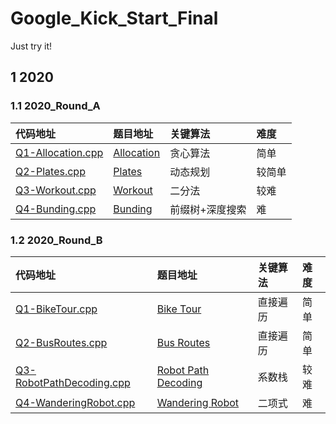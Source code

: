 # Google_Kick_Start_Final

Just try it!

## 1 2020

### 1.1 2020_Round_A

| 代码地址                                                                       |                                                               题目地址                                                               |        关键算法 |   难度 |
| :----------------------------------------------------------------------------- | :---------------------------------------------------------------------------------------------------------------------------------- | :-------------- | :----- |
| <a href="2020_Round_A/Q1-Allocation.cpp" target="_blank">Q1-Allocation.cpp</a> | <a href="https://codingcompetitions.withgoogle.com/kickstart/round/000000000019ffc7/00000000001d3f56" target="_blank">Allocation</a> |        贪心算法 |   简单 |
| <a href="2020_Round_A/Q2-Plates.cpp" target="_blank">Q2-Plates.cpp</a>         |   <a href="https://codingcompetitions.withgoogle.com/kickstart/round/000000000019ffc7/00000000001d40bb" target="_blank">Plates</a>   |        动态规划 | 较简单 |
| <a href="2020_Round_A/Q3-Workout.cpp" target="_blank">Q3-Workout.cpp</a>       |  <a href="https://codingcompetitions.withgoogle.com/kickstart/round/000000000019ffc7/00000000001d3f5b" target="_blank">Workout</a>   |          二分法 |   较难 |
| <a href="2020_Round_A/Q4-Bunding.cpp" target="_blank">Q4-Bunding.cpp</a>       |  <a href="https://codingcompetitions.withgoogle.com/kickstart/round/000000000019ffc7/00000000001d3ff3" target="_blank">Bunding</a>   | 前缀树+深度搜索 |     难 |

### 1.2 2020_Round_B

| 代码地址                                                                       |                                                               题目地址                                                               |        关键算法 |   难度 |
| :----------------------------------------------------------------------------- | :---------------------------------------------------------------------------------------------------------------------------------- | :-------------- | :----- |
| <a href="2020_Round_B/Q1-BikeTour.cpp" target="_blank">Q1-BikeTour.cpp</a>                   |      <a href="https://codingcompetitions.withgoogle.com/kickstart/round/000000000019ffc8/00000000002d82e6" target="_blank">Bike Tour</a>      | 直接遍历 | 简单 |
| <a href="2020_Round_B/Q2-BusRoutes.cpp" target="_blank">Q2-BusRoutes.cpp</a>                 |     <a href="https://codingcompetitions.withgoogle.com/kickstart/round/000000000019ffc8/00000000002d83bf" target="_blank">Bus Routes</a>      | 直接遍历 | 简单 |
| <a href="2020_Round_B/Q3-RobotPathDecoding.cpp" target="_blank">Q3-RobotPathDecoding.cpp</a> | <a href="https://codingcompetitions.withgoogle.com/kickstart/round/000000000019ffc8/00000000002d83dc" target="_blank">Robot Path Decoding</a> |   系数栈 | 较难 |
| <a href="2020_Round_B/Q4-WanderingRobot.cpp" target="_blank">Q4-WanderingRobot.cpp</a>       |   <a href="https://codingcompetitions.withgoogle.com/kickstart/round/000000000019ffc8/00000000002d8565" target="_blank">Wandering Robot</a>   |   二项式 |   难 |


